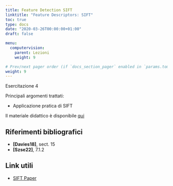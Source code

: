```yaml
---
title: Feature Detection SIFT
linktitle: "Feature Descriptors: SIFT"
toc: true
type: docs
date: "2020-03-26T00:00:00+01:00"
draft: false

menu:
  computervision:
    parent: Lezioni
    weight: 9

# Prev/next pager order (if `docs_section_pager` enabled in `params.toml`)
weight: 9
---
```


Esercitazione 4

Principali argomenti trattati:

- Applicazione pratica di SIFT

Il materiale didattico è disponibile [qui](https://github.com/gmanco/cv_notebooks/blob/master/labs_lecture/lab04)



## Riferimenti bibliografici

- **[Davies18]**, sect. 15
- **[Szse22]**, 7.1.2

## Link utili

- [SIFT Paper](http://www.cs.ubc.ca/~lowe/papers/ijcv04.pdf)

